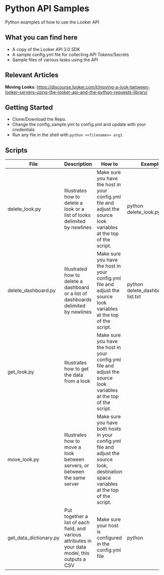 # Python API Samples
Python examples of how to use the Looker API

## What you can find here
- A copy of the Looker API 3.0 SDK
- A sample config.yml file for collecting API Tokens/Secrets
- Sample files of various tasks using the API

## Relevant Articles
**Moving Looks**: https://discourse.looker.com/t/moving-a-look-between-looker-servers-using-the-looker-api-and-the-python-requests-library/

## Getting Started
- Clone/Download the Repo.
- Change the config_sample.yml to config.yml and update with your credentials
- Run any file in the shell with `python <<filename>> arg1`

## Scripts

|File|Description|How to|Example
|----|----|----|----|
|delete_look.py|Illustrates how to delete a look or a list of looks delimited by newlines|Make sure you have the host in your config.yml file and adjust the source look variables at the top of the script.|python delete_look.py 14
|delete_dashboard.py|Illustrated how to delete a dashboard or a list of dashboards delimited by newlines|Make sure you have the host in your config.yml file and adjust the source look variables at the top of the script.|python delete_dashboard.py list.txt 
|get_look.py|Illustrates how to get the data from a look|Make sure you have the host in your config.yml file and adjust the source look variables at the top of the script.|
|move_look.py|Illustrates how to move a look between servers, or between the same server|Make sure you have both hosts in your config.yml file and adjust the source look, destination space variables at the top of the script.|
|get_data_dictionary.py|Put together a list of each field, and various attributes in your data model, this outputs a CSV|Make sure your host is configured in the config.yml file|python 
